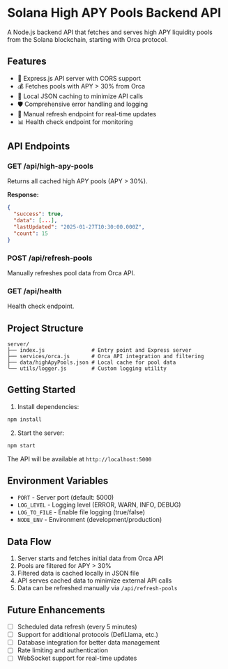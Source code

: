 # Solana High APY Pools Backend API

A Node.js backend API that fetches and serves high APY liquidity pools from the Solana blockchain, starting with Orca protocol.

## Features

- 🚀 Express.js API server with CORS support
- 💰 Fetches pools with APY > 30% from Orca
- 📁 Local JSON caching to minimize API calls
- 🛡️ Comprehensive error handling and logging
- 🔄 Manual refresh endpoint for real-time updates
- 📊 Health check endpoint for monitoring

## API Endpoints

### GET /api/high-apy-pools
Returns all cached high APY pools (APY > 30%).

**Response:**
```json
{
  "success": true,
  "data": [...],
  "lastUpdated": "2025-01-27T10:30:00.000Z",
  "count": 15
}
```

### POST /api/refresh-pools
Manually refreshes pool data from Orca API.

### GET /api/health
Health check endpoint.

## Project Structure

```
server/
├── index.js               # Entry point and Express server
├── services/orca.js       # Orca API integration and filtering
├── data/highApyPools.json # Local cache for pool data
└── utils/logger.js        # Custom logging utility
```

## Getting Started

1. Install dependencies:
```bash
npm install
```

2. Start the server:
```bash
npm start
```

The API will be available at `http://localhost:5000`

## Environment Variables

- `PORT` - Server port (default: 5000)
- `LOG_LEVEL` - Logging level (ERROR, WARN, INFO, DEBUG)
- `LOG_TO_FILE` - Enable file logging (true/false)
- `NODE_ENV` - Environment (development/production)

## Data Flow

1. Server starts and fetches initial data from Orca API
2. Pools are filtered for APY > 30%
3. Filtered data is cached locally in JSON file
4. API serves cached data to minimize external API calls
5. Data can be refreshed manually via `/api/refresh-pools`

## Future Enhancements

- [ ] Scheduled data refresh (every 5 minutes)
- [ ] Support for additional protocols (DefiLlama, etc.)
- [ ] Database integration for better data management
- [ ] Rate limiting and authentication
- [ ] WebSocket support for real-time updates
